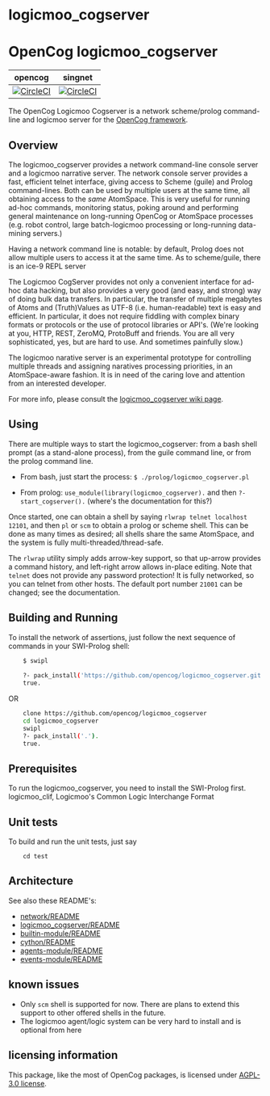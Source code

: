 # logicmoo_cogserver

OpenCog logicmoo_cogserver
=================

opencog | singnet
------- | -------
[![CircleCI](https://circleci.com/gh/opencog/logicmoo_cogserver.svg?style=svg)](https://circleci.com/gh/opencog/logicmoo_cogserver) | [![CircleCI](https://circleci.com/gh/singnet/logicmoo_cogserver.svg?style=svg)](https://circleci.com/gh/singnet/logicmoo_cogserver)

The OpenCog Logicmoo Cogserver is a network scheme/prolog command-line
and logicmoo server for the [OpenCog framework](https://opencog.org).

Overview
--------
The logicmoo_cogserver provides a network command-line console server and
a logicmoo narrative server.  The network console server provides a fast,
efficient telnet interface, giving access to Scheme (guile) and
Prolog command-lines.  Both can be used by multiple users at the
same time, all obtaining access to the *same* AtomSpace.  This
is very useful for running ad-hoc commands, monitoring status,
poking around and performing general maintenance on long-running
OpenCog or AtomSpace processes (e.g. robot control, large
batch-logicmoo processing or long-running data-mining servers.)

Having a network command line is notable: by default, Prolog
does not allow multiple users to access it at the same time.
As to scheme/guile, there is an ice-9 REPL server

The Logicmoo CogServer provides not only a convenient interface for ad-hoc
data hacking, but also provides a very good (and easy, and strong)
way of doing bulk data transfers. In particular, the transfer of
multiple megabytes of Atoms and (Truth)Values as UTF-8
(i.e. human-readable) text is easy and efficient. In particular,
it does not require fiddling with complex binary formats or
protocols or the use of protocol libraries or API's. (We're looking
at you, HTTP, REST, ZeroMQ, ProtoBuff and friends. You are all
very sophisticated, yes, but are hard to use. And sometimes painfully
slow.)

The logicmoo narative server is an
experimental prototype for controlling multiple threads and assigning
naratives processing priorities, in an AtomSpace-aware fashion. It is in
need of the caring love and attention from an interested developer.

For more info, please consult the
[logicmoo_cogserver wiki page](https://wiki.opencog.org/w/logicmoo_cogserver).

Using
-----
There are multiple ways to start the logicmoo_cogserver: from a bash shell prompt
(as a stand-alone process), from the guile command line, or from the
prolog command line.

* From bash, just start the process:
  `$ ./prolog/logicmoo_cogserver.pl`


* From prolog: `use_module(library(logicmoo_cogserver).` and then
   `?- start_cogserver().` (where's the documentation for this?)

Once started, one can obtain a shell by saying `rlwrap telnet localhost
12101`, and then `pl` or `scm` to obtain a prolog or scheme shell.  This
can be done as many times as desired; all shells share the same
AtomSpace, and the system is fully multi-threaded/thread-safe.

The `rlwrap` utility simply adds arrow-key support, so that up-arrow
provides a command history, and left-right arrow allows in-place editing.
Note that `telnet` does not provide any password protection!  It is
fully networked, so you can telnet from other hosts. The default port
number `21001` can be changed; see the documentation.

Building and Running
--------------------

To install the network of assertions, just follow the next sequence of
commands in your SWI-Prolog shell:

```bash
	$ swipl
	
	?- pack_install('https://github.com/opencog/logicmoo_cogserver.git').
	true.
```

OR 

```bash
	clone https://github.com/opencog/logicmoo_cogserver
	cd logicmoo_cogserver
	swipl
	?- pack_install('.').
	true.
```


Prerequisites
-------------
To run the logicmoo_cogserver, you need to install the SWI-Prolog first.
logicmoo_clif, Logicmoo's Common Logic Interchange Format

Unit tests
----------
To build and run the unit tests, just say
```
    cd test
```

Architecture
------------
See also these README's:

* [network/README](opencog/network/README.md)
* [logicmoo_cogserver/README](opencog/cogserver/server/README.md)
* [builtin-module/README](opencog/cogserver/modules/commands/README.md)
* [cython/README](opencog/cython/README.md)
* [agents-module/README](opencog/cogserver/modules/agents/README.md)
* [events-module/README](opencog/cogserver/modules/events/README.md)


## known issues

- Only `scm` shell is supported for now. There are plans to extend this support to other offered shells in the future.
- The logicmoo agent/logic system can be very hard to install and is optional from here

## licensing information

This package, like the most of OpenCog packages, is licensed under [AGPL-3.0 license](LICENSE).
